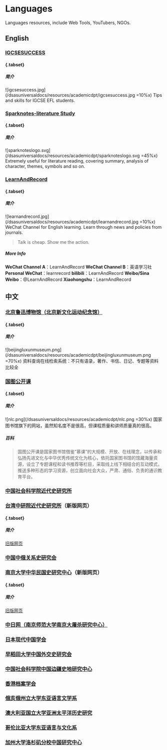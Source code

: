 # Languages

Languages resources, include Web Tools, YouTubers, NGOs.

## English

### [IGCSESUCCESS](https://www.youtube.com/c/iGCSESuccess/videos)

#### {.tabset}

##### 简介

![igcsesuccess.jpg](/dsasuniversaldocs/resources/academicdpt/igcsesuccess.jpg =10%x)
Tips and skills for IGCSE EFL students.

### [Sparknotes-literature Study](https://www.sparknotes.com/lit/)

#### {.tabset}

##### 简介

![sparknoteslogo.svg](/dsasuniversaldocs/resources/academicdpt/sparknoteslogo.svg =45%x)
Extremely useful for literature reading, covering summary, analysis of character, themes, symbols and so on.

### [LearnAndRecord](http://www.learnandrecord.com/)

#### {.tabset}

##### 简介

![learnandrecord.jpg](/dsasuniversaldocs/resources/academicdpt/learnandrecord.jpg =10%x)
WeChat Channel for English learning. Learn through news and policies from journals. 

> Talk is cheap.
> Show me the action.

##### More Info

**WeChat Channel A**：LearnAndRecord
**WeChat Channel B**：英语学习社
**Personal WeChat**：learnrecord
**bilibili**：LearnAndRecord
**Weibo/Sina Weibo**：@LearnAndRecord
**Xiaohongshu**：LearnAndRecord

## 中文

### [北京鲁迅博物馆（北京新文化运动纪念馆）](http://luxunmuseum.com.cn/cx/)

#### {.tabset}

##### 简介

![beijingluxunmuseum.png](/dsasuniversaldocs/resources/academicdpt/beijingluxunmuseum.png =70%x)
资料查询在线检索系统：不只有语录，著作、书信、日记、专题等资料比较全

### [国图公开课](http://open.nlc.cn/onlineedu/client/index.htm)

#### {.tabset}

##### 简介

![nlc.png](/dsasuniversaldocs/resources/academicdpt/nlc.png =30%x)
国家图书馆旗下的网站，虽然知名度不是很高，但课程质量和讲师质量真的很高。

##### 百科

> 国图公开课是国家图书馆借鉴“慕课”的大规模、开放、在线理念，以传承和弘扬先进文化与中华优秀传统文化为核心，依托国家图书馆的馆藏海量资源，设立了专题课程和读书推荐等栏目，采取线上线下相结合的互动模式，推送多种形态的学习资源，创立面向社会大众，严肃、通俗、负责的通识教育平台。

### [中国社会科学院近代史研究所](http://www.modernchina.org.cn)

### [台湾中研院近代史研究所](http://www.mh.sinica.edu.tw/index.htm)（新版网页）

#### {.tabset}

##### 简介

[旧版网页](http://www.sinica.edu.tw/imh/index.html)

### [中国中俄关系史研究会](http://cnru.chinaau.com)

### [南京大学中华民国史研究中心](http://www.mgzx.com)（新版网页）

#### {.tabset}

##### 简介

[旧版网页](http://www.nju.edu.cn/njuc/dep/lishi/mgzx/index.html)

### [中日网（南京师范大学南京大屠杀研究中心）](http://www.sjhistory.org/site/newxh/index.htm)

### [日本现代中国学会](http://wwwsoc.nii.ac.jp/jamcs/index.html)

### [早稻田大学中国外交史研究会](http://www.waseda-coe-cas.jp/project/minutes/index-3-14.html)

### [中国社会科学院中国边疆史地研究中心](http://www.cass.net.cn/chinese/s32_bjzx/new_page_2.htm)

### [香港档案学会](http://www.archives.org.hk)

### [俄亥俄州立大学东亚语言文学系](http://deall.osu.edu)

### [澳大利亚国立大学亚洲太平洋历史研究](http://rspas.anu.edu.au/pah)

### [哥伦比亚大学东亚语言与文化系](http://www.columbia.edu/cu/ealac)

### [加州大学洛杉矶分校中国研究中心](http://www.isop.ucla.edu/ccs)